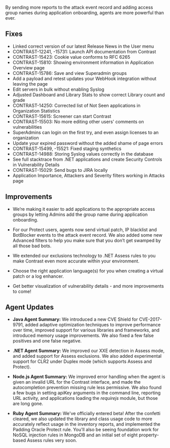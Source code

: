 <!--
title: "Contrast 3.4.2 - July 2017"
description: "Contrast 3.4.2 July 2017"
tags: "3.4.2 July Release Notes"
-->

By sending more reports to the attack event record and adding access group names during application onboarding, agents are more powerful than ever.

## Fixes

* Linked correct version of our latest Release News in the User menu
* CONTRAST-12241, -15731: Launch API documentation from Contrast
* CONTRAST-15423: Cookie value conforms to RFC 6265
* CONTRAST-15810: Showing environment information in Application Overview page 
* CONTRAST-15786: Save and view Superadmin groups 
* Add a payload and retest updates your WebHook integration without leaving the page
* Edit servers in bulk without enabling Syslog 
* Adjusted Dashboard and Library Stats to show correct Library count and grade
* CONTRAST-14250: Corrected list of Not Seen applications in Organization Statistics
* CONTRAST-15615: Screener can start Contrast
* CONTRAST-15503: No more editing other users' comments on vulnerabilities
* SuperAdmins can login on the first try, and even assign licenses to an organization
* Update your expired password without the added shame of page errors
* CONTRAST-15499, -15521: Fixed staging synthetics 
* CONTRAST-14988: Storing Syslog values correctly in the database
* See full stacktrace from .NET applications and create Security Controls in Vulnerability Details  
* CONTRAST-15029: Send bugs to JIRA locally 
* Application Importance, Attackers and Severity filters working in Attacks page 

## Improvements 

* We’re making it easier to add applications to the appropriate access groups by letting Admins add the group name during application onboarding.

* For our Protect users, agents now send virtual patch, IP blacklist and BotBlocker events to the attack event record. We also added some new Advanced filters to help you make sure that you don’t get swamped by all those bad bots.

* We extended our exclusions technology to .NET Assess rules to you make Contrast even more accurate within your environment.

* Choose the right application language(s) for you when creating a virtual patch or a log enhancer.

* Get better visualization of vulnerability details - and more improvements to come! 

## Agent Updates

* **Java Agent Summary:** We introduced a new CVE Shield for CVE-2017-9791, added adaptive optimization techniques to improve performance over time, improved support for various libraries and frameworks, and introduced memory usage improvements. We also fixed a few false positives and one false negative.

* **.NET Agent Summary:** We improved our XXE detection in Assess mode, and added support for Assess exclusions. We also added experimental support for CLR2 under Duplex mode (which supports Assess and Protect).

* **Node.js Agent Summary:** We improved error handling when the agent is given an invalid URL for the Contrast interface, and made the autocompletion prevention missing rule less permissive. We also found a few bugs in setting apiKey arguments in the command line, reporting URL activity, and applications loading the *requirejs* module, but those are long gone. 

* **Ruby Agent Summary:** We've officially entered beta! After the confetti cleared, we also updated the library and class usage code to more accurately reflect usage in the inventory reports, and implemented the Padding Oracle Protect rule. You'll also be seeing foundation work for NoSQL injection rules in MongoDB and an initial set of eight property-based Assess rules very soon.





